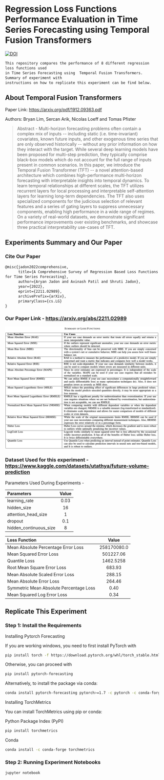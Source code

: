 # Regression Loss Functions Performance Evaluation in Time Series Forecasting using Temporal Fusion Transformers
[![DOI](https://zenodo.org/badge/DOI/10.5281/zenodo.7542536.svg)](https://doi.org/10.5281/zenodo.7542536)

```
This repository compares the performance of 8 different regression loss functions used 
in Time Series Forecasting using  Temporal Fusion Transformers. Summary of experiment with 
instructions on how to replicate this experiment can be find below.
```

## About Temporal Fusion Transformers

Paper Link: https://arxiv.org/pdf/1912.09363.pdf 

Authors: Bryan Lim, Sercan Arik, Nicolas Loeff and Tomas Pfister

> Abstract - Multi-horizon forecasting problems often contain a complex mix of inputs -- including static (i.e. time-invariant) 
> covariates, known future inputs, and other exogenous time series that are only observed historically -- without any 
> prior information on how they interact with the target. While several deep learning models have been proposed for 
> multi-step prediction, they typically comprise black-box models which do not account for the full range of inputs 
> present in common scenarios. In this paper, we introduce the Temporal Fusion Transformer (TFT) -- a novel 
> attention-based architecture which combines high-performance multi-horizon forecasting with interpretable insights 
> into temporal dynamics. To learn temporal relationships at different scales, the TFT utilizes recurrent layers for 
> local processing and interpretable self-attention layers for learning long-term dependencies. 
> The TFT also uses specialized components for the judicious selection of relevant features and a series of gating layers 
> to suppress unnecessary components, enabling high performance in a wide range of regimes. On a variety of real-world datasets, 
> we demonstrate significant performance improvements over existing benchmarks, and showcase three practical 
> interpretability use-cases of TFT.

## Experiments Summary and Our Paper

### Cite Our Paper

```
@misc{jadon2022comprehensive,
      title={A Comprehensive Survey of Regression Based Loss Functions for Time Series Forecasting}, 
      author={Aryan Jadon and Avinash Patil and Shruti Jadon},
      year={2022},
      eprint={2211.02989},
      archivePrefix={arXiv},
      primaryClass={cs.LG}
}
```

### Our Paper Link - https://arxiv.org/abs/2211.02989

![Summary of Loss Functions](https://github.com/aryan-jadon/Regression-Loss-Functions-in-Time-Series-Forecasting-Tensorflow/blob/main/loss_functions_plots/Loss-Functions-Summary.png)

### Dataset Used for this experiment - https://www.kaggle.com/datasets/utathya/future-volume-prediction

Parameters Used During Experiments -

| Parameters                                       | Value |
|:------------------------------------------------------|:-----:| 
| learning_rate                                         | 0.03  |
| hidden_size                                           |  16   |
| attention_head_size                                   |   1   |
| dropout                                               |  0.1  |
| hidden_continuous_size                                |  8    |


| Loss Function                                  |    Value    |
|:-----------------------------------------------|:-----------:| 
| Mean Absolute Percentage Error Loss            | 258170080.0 |
| Mean Squared Error Loss                        |  501227.06  |
| Quantile Loss                                  |  1462.5258  |
| Root Mean Square Error Loss                    |   683.93    |
| Mean Absolute Scaled Error Loss                |   288.15    |
| Mean Absolute Error Loss                       |   264.46    |
| Symmetric Mean Absolute Percentage Loss        |    0.40     |
| Mean Squared Log Error Loss                    |   0.34      |


## Replicate This Experiment

### Step 1: Install the Requirements

Installing Pytorch Forecasting 

If you are working windows, you need to first install PyTorch with
```bash
pip install torch -f https://download.pytorch.org/whl/torch_stable.html.
```

Otherwise, you can proceed with
```bash
pip install pytorch-forecasting
```

Alternatively, to install the package via conda:
```bash
conda install pytorch-forecasting pytorch>=1.7 -c pytorch -c conda-forge
```

Installing TorchMetrics

You can install TorchMetrics using pip or conda:

Python Package Index (PyPI)
```bash
pip install torchmetrics
```

Conda
```bash
conda install -c conda-forge torchmetrics
```

### Step 2: Running Experiment Notebooks

```bash
jupyter notebook
```

